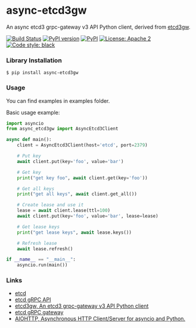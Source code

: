 # async-etcd3gw
An async etcd3 grpc-gateway v3 API Python client, derived from [etcd3gw](https://opendev.org/openstack/etcd3gw).

[![Build Status](https://github.com//DLBD-Department/async_etcd3gw/workflows/Tests/badge.svg)](https://github.com//DLBD-Department/async_etcd3gw/actions)
[![PyPI version](https://badge.fury.io/py/async-etcd3gw.svg)](https://badge.fury.io/py/async-etcd3gw)
[![PyPI](https://img.shields.io/pypi/pyversions/async-etcd3gw.svg)](https://pypi.org/project/async-etcd3gw)
[![License: Apache 2](https://img.shields.io/pypi/l/async-etcd3gw)](https://www.apache.org/licenses/LICENSE-2.0.html)
[![Code style: black](https://img.shields.io/badge/code%20style-black-000000.svg)](https://github.com/psf/black)

### Library Installation

```
$ pip install async-etcd3gw
```

### Usage

You can find examples in examples folder.

Basic usage example:

```python
import asyncio
from async_etcd3gw import AsyncEtcd3Client

async def main():
    client = AsyncEtcd3Client(host='etcd', port=2379)

    # Put key
    await client.put(key='foo', value='bar')

    # Get key
    print("get key foo", await client.get(key='foo'))

    # Get all keys
    print("get all keys", await client.get_all())

    # Create lease and use it
    lease = await client.lease(ttl=100)
    await client.put(key='foo', value='bar', lease=lease)

    # Get lease keys
    print("get lease keys", await lease.keys())

    # Refresh lease
    await lease.refresh()

if __name__ == "__main__":
    asyncio.run(main())
```

### Links

* [etcd](https://etcd.io)
* [etcd gRPC API](https://etcd.io/docs/v3.5/learning/api/)
* [etcd3gw, An etcd3 grpc-gateway v3 API Python client](https://opendev.org/openstack/etcd3gw)
* [etcd gRPC gateway](https://etcd.io/docs/v3.5/dev-guide/api_grpc_gateway/)
* [AIOHTTP, Asynchronous HTTP Client/Server for asyncio and Python.](https://docs.aiohttp.org/en/stable/)
